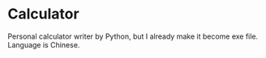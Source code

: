 # Calculator
Personal calculator writer by Python, but I already make it become exe file. 
Language is Chinese.
